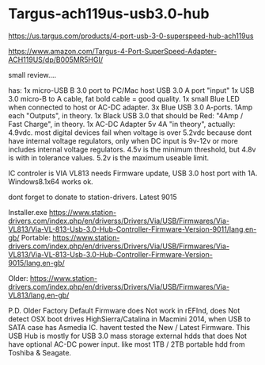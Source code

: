 # Targus-ach119us-usb3.0-hub

https://us.targus.com/products/4-port-usb-3-0-superspeed-hub-ach119us

https://www.amazon.com/Targus-4-Port-SuperSpeed-Adapter-ACH119US/dp/B005MR5HGI/

small review....

has:
1x micro-USB B 3.0 port to PC/Mac host USB 3.0 A port "input"
1x USB 3.0 micro-B to A cable, fat bold cable = good quality.
1x small Blue LED when connected to host or AC-DC adapter.
3x Blue USB 3.0 A-ports. 1Amp each "Outputs", in theory.
1x Black USB 3.0 that should be Red: "4Amp / Fast Charge", in theory.
1x AC-DC Adapter 5v 4A "in theory", actually: 4.9vdc.
most digital devices fail when voltage is over 5.2vdc because dont have internal voltage regulators, 
only when DC input is 9v-12v or more includes internal voltage regulators. 
4.5v is the minimum threshold, but 4.8v is with in tolerance values.
5.2v is the maximum useable limit.

IC controler is VIA VL813
needs Firmware update,
USB 3.0 host port with 1A.
Windows8.1x64 works ok.

dont forget to donate to station-drivers.
Latest 9015

Installer.exe
https://www.station-drivers.com/index.php/en/driverss/Drivers/Via/USB/Firmwares/Via-VL813/Via-VL-813-Usb-3.0-Hub-Controller-Firmware-Version-9011/lang,en-gb/
Portable:
https://www.station-drivers.com/index.php/en/driverss/Drivers/Via/USB/Firmwares/Via-VL813/Via-VL-813-Usb-3.0-Hub-Controller-Firmware-Version-9015/lang,en-gb/

Older:
https://www.station-drivers.com/index.php/en/driverss/Drivers/Via/USB/Firmwares/Via-VL813/lang,en-gb/

P.D. Older Factory Default Firmware does Not work in rEFInd, does Not detect OSX boot drives HighSierra/Catalina in Macmini 2014, when USB to SATA case has Asmedia IC.
havent tested the New / Latest Firmware.
This USB Hub is mostly for USB 3.0 mass storage external hdds that does Not have optional AC-DC power input.
like most 1TB / 2TB portable hdd from Toshiba & Seagate.
